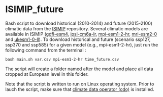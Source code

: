 # ISIMIP_future

Bash script to download historical (2010-2014) and future (2015-2100) climatic data from the [ISIMIP](https://data.isimip.org/search/tree/ISIMIP3b/InputData/climate/) repository. 
Several climatic models are available in ISIMIP ([gdfl-esm4](https://www.gfdl.noaa.gov/earth-system-esm4/), [ipsl-cm6a-lr](https://cmc.ipsl.fr/ipsl-climate-models/ipsl-cm6/), 
[mpi-esm1-2-hr](https://gmd.copernicus.org/articles/12/3241/2019/), [mri-esm2-0](https://www.jstage.jst.go.jp/article/jmsj/advpub/0/advpub_2019-051/_article/-char/en) and 
[ukesm1-0-ll](https://ukesm.ac.uk/wp-content/uploads/2022/06/UKESM1-0-LL.html)). To download historical and future (scenario ssp127, ssp370 and ssp585) for a given model (e.g., mpi-esm1-2-hr), 
just run the following command from the terminal : 

```bash main.sh var.csv mpi-esm1-2-hr time_future.csv```

The script will create a folder named after the model and place all data cropped at European level in this folder. 

Note that the script is written to run on Linux operating system. Prior to lauch the script, make sure that [climate data operator (cdo)](https://code.mpimet.mpg.de/projects/cdo/wiki) is installed. 

